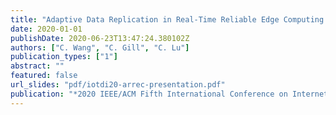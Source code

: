 ```yaml
---
title: "Adaptive Data Replication in Real-Time Reliable Edge Computing for Internet of Things"
date: 2020-01-01
publishDate: 2020-06-23T13:47:24.380102Z
authors: ["C. Wang", "C. Gill", "C. Lu"]
publication_types: ["1"]
abstract: ""
featured: false
url_slides: "pdf/iotdi20-arrec-presentation.pdf"
publication: "*2020 IEEE/ACM Fifth International Conference on Internet-of-Things Design and Implementation (IoTDI)*"
---
```


